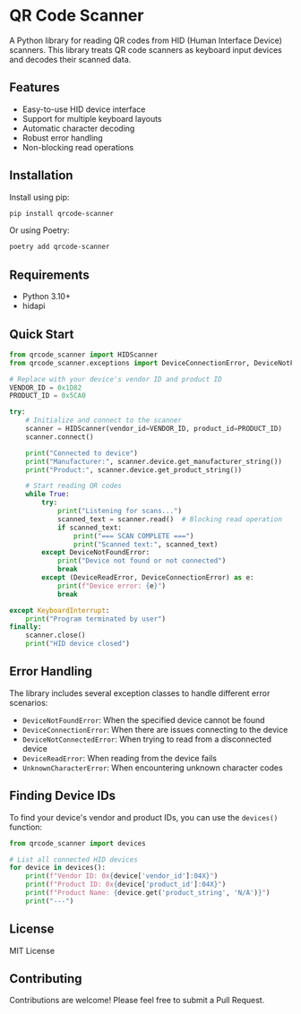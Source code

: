 # QR Code Scanner

A Python library for reading QR codes from HID (Human Interface Device) scanners. This library treats QR code scanners as keyboard input devices and decodes their scanned data.

## Features

- Easy-to-use HID device interface
- Support for multiple keyboard layouts
- Automatic character decoding
- Robust error handling
- Non-blocking read operations

## Installation

Install using pip:

```bash
pip install qrcode-scanner
```

Or using Poetry:

```bash
poetry add qrcode-scanner
```

## Requirements

- Python 3.10+
- hidapi

## Quick Start

```python
from qrcode_scanner import HIDScanner
from qrcode_scanner.exceptions import DeviceConnectionError, DeviceNotFoundError, DeviceReadError

# Replace with your device's vendor ID and product ID
VENDOR_ID = 0x1D82
PRODUCT_ID = 0x5CA0

try:
    # Initialize and connect to the scanner
    scanner = HIDScanner(vendor_id=VENDOR_ID, product_id=PRODUCT_ID)
    scanner.connect()

    print("Connected to device")
    print("Manufacturer:", scanner.device.get_manufacturer_string())
    print("Product:", scanner.device.get_product_string())

    # Start reading QR codes
    while True:
        try:
            print("Listening for scans...")
            scanned_text = scanner.read()  # Blocking read operation
            if scanned_text:
                print("=== SCAN COMPLETE ===")
                print("Scanned text:", scanned_text)
        except DeviceNotFoundError:
            print("Device not found or not connected")
            break
        except (DeviceReadError, DeviceConnectionError) as e:
            print(f"Device error: {e}")
            break

except KeyboardInterrupt:
    print("Program terminated by user")
finally:
    scanner.close()
    print("HID device closed")
```

## Error Handling

The library includes several exception classes to handle different error scenarios:

- `DeviceNotFoundError`: When the specified device cannot be found
- `DeviceConnectionError`: When there are issues connecting to the device
- `DeviceNotConnectedError`: When trying to read from a disconnected device
- `DeviceReadError`: When reading from the device fails
- `UnknownCharacterError`: When encountering unknown character codes

## Finding Device IDs

To find your device's vendor and product IDs, you can use the `devices()` function:

```python
from qrcode_scanner import devices

# List all connected HID devices
for device in devices():
    print(f"Vendor ID: 0x{device['vendor_id']:04X}")
    print(f"Product ID: 0x{device['product_id']:04X}")
    print(f"Product Name: {device.get('product_string', 'N/A')}")
    print("---")
```

## License

MIT License

## Contributing

Contributions are welcome! Please feel free to submit a Pull Request.
